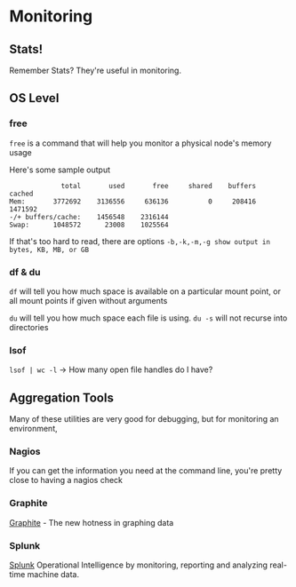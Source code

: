 # Monitoring #

## Stats! ##
Remember Stats? They're useful in monitoring.

## OS Level ##
### free ###
`free` is a command that will help you monitor a physical node's memory usage

Here's some sample output

```
             total       used       free     shared    buffers     cached
Mem:       3772692    3136556     636136          0     208416    1471592
-/+ buffers/cache:    1456548    2316144
Swap:      1048572      23008    1025564
```

If that's too hard to read, there are options `-b,-k,-m,-g show output in bytes, KB, MB, or GB`

### df & du ###
`df` will tell you how much space is available on a particular mount point, or all mount points if given without arguments

`du` will tell you how much space each file is using. `du -s` will not recurse into directories

### lsof ###
`lsof | wc -l` -> How many open file handles do I have?

## Aggregation Tools ##
Many of these utilities are very good for debugging, but for monitoring an environment, 

### Nagios ###
If you can get the information you need at the command line, you're pretty close to having a nagios check

### Graphite ###
[Graphite](http://graphite.wikidot.com/) - The new hotness in graphing data

### Splunk ###
[Splunk](http://www.splunk.com/) Operational Intelligence by monitoring, reporting and analyzing real-time machine data.